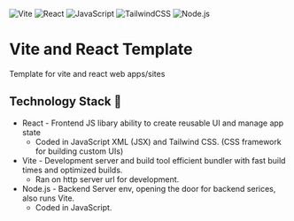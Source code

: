 ![Vite](https://img.shields.io/badge/Vite-646CFF?style=for-the-badge&logo=vite&logoColor=white) ![React](https://img.shields.io/badge/React-61DAFB?style=for-the-badge&logo=react&logoColor=white) ![JavaScript](<https://img.shields.io/badge/JavaScript_(jsx)-F7DF1E?style=for-the-badge&logo=javascript&logoColor=black>) ![TailwindCSS](https://img.shields.io/badge/TailwindCSS-38B2AC?style=for-the-badge&logo=tailwind-css&logoColor=white) ![Node.js](https://img.shields.io/badge/Node.js-339933?style=for-the-badge&logo=node.js&logoColor=white)

# Vite and React Template
Template for vite and react web apps/sites

## Technology Stack 🚀

- React - Frontend JS libary ability to create reusable UI and manage app state
  - Coded in JavaScript XML (JSX) and Tailwind CSS. (CSS framework for building custom UIs)
- Vite - Development server and build tool efficient bundler with fast build times and optimized builds.
  - Ran on http server url for development.
- Node.js - Backend Server env, opening the door for backend serices, also runs Vite.
  - Coded in JavaScript.
